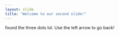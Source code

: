 ```yaml
---
layout: slide
title: "Welcome to our second slide!"
---
```

found the three dots lol.
Use the left arrow to go back!
